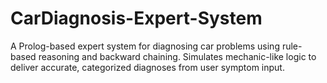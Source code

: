 # CarDiagnosis-Expert-System
A Prolog-based expert system for diagnosing car problems using rule-based reasoning and backward chaining. Simulates mechanic-like logic to deliver accurate, categorized diagnoses from user symptom input.
